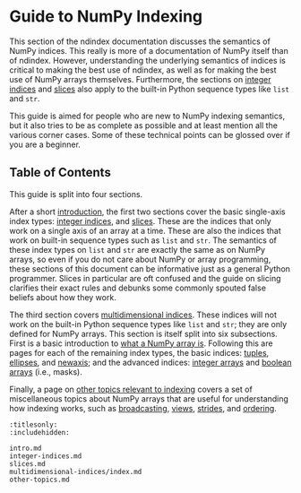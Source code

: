 # Guide to NumPy Indexing

This section of the ndindex documentation discusses the semantics of NumPy
indices. This really is more of a documentation of NumPy itself than of
ndindex. However, understanding the underlying semantics of indices is
critical to making the best use of ndindex, as well as for making the best use
of NumPy arrays themselves. Furthermore, the sections on [integer
indices](integer-indices.md) and [slices](slices.md) also apply to the built-in
Python sequence types like `list` and `str`.

This guide is aimed for people who are new to NumPy indexing semantics, but it
also tries to be as complete as possible and at least mention all the various
corner cases. Some of these technical points can be glossed over if you are a
beginner.

## Table of Contents

This guide is split into four sections.

After a short [introduction](intro.md), the first two sections cover the basic
single-axis index types: [integer indices](integer-indices.md), and
[slices](slices.md). These are the indices that only work on a single axis of
an array at a time. These are also the indices that work on built-in sequence
types such as `list` and `str`. The semantics of these index types on `list`
and `str` are exactly the same as on NumPy arrays, so even if you do not care
about NumPy or array programming, these sections of this document can be
informative just as a general Python programmer. Slices in particular are oft
confused and the guide on slicing clarifies their exact rules and debunks some
commonly spouted false beliefs about how they work.

The third section covers [multidimensional
indices](multidimensional-indices/index.md). These indices will not work on
the built-in Python sequence types like `list` and `str`; they are only
defined for NumPy arrays. This section is itself split into six subsections.
First is a basic introduction to [what a NumPy array
is](multidimensional-indices/what-is-an-array.md). Following this are pages
for each of the remaining index types, the basic indices:
[tuples](multidimensional-indices/tuples.md),
[ellipses](multidimensional-indices/ellipses.md), and
[newaxis](multidimensional-indices/newaxis.md); and the advanced indices:
[integer arrays](multidimensional-indices/integer-arrays.md) and [boolean
arrays](multidimensional-indices/boolean-arrays.md) (i.e., masks).

Finally, a page on [other topics relevant to indexing](other-topics.md) covers
a set of miscellaneous topics about NumPy arrays that are useful for
understanding how indexing works, such as [broadcasting](broadcasting),
[views](views-vs-copies), [strides](strides), and
[ordering](c-vs-fortran-ordering).

```{toctree}
:titlesonly:
:includehidden:

intro.md
integer-indices.md
slices.md
multidimensional-indices/index.md
other-topics.md
```
